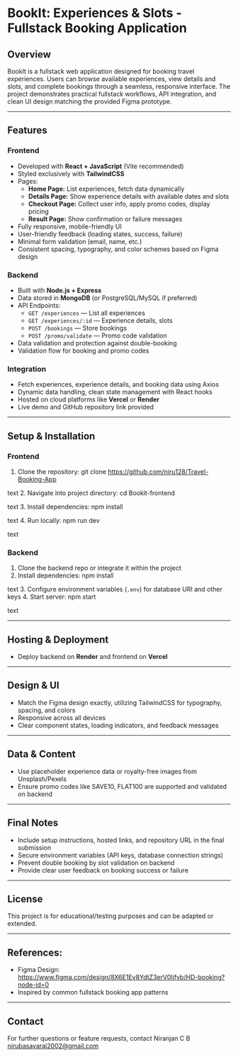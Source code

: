 # BookIt: Experiences & Slots - Fullstack Booking Application

## Overview
BookIt is a fullstack web application designed for booking travel experiences. Users can browse available experiences, view details and slots, and complete bookings through a seamless, responsive interface. The project demonstrates practical fullstack workflows, API integration, and clean UI design matching the provided Figma prototype.

---

## Features

### Frontend
- Developed with **React + JavaScript** (Vite recommended)
- Styled exclusively with **TailwindCSS**
- Pages:
  - **Home Page:** List experiences, fetch data dynamically
  - **Details Page:** Show experience details with available dates and slots
  - **Checkout Page:** Collect user info, apply promo codes, display pricing
  - **Result Page:** Show confirmation or failure messages
- Fully responsive, mobile-friendly UI
- User-friendly feedback (loading states, success, failure)
- Minimal form validation (email, name, etc.)
- Consistent spacing, typography, and color schemes based on Figma design

### Backend
- Built with **Node.js + Express**
- Data stored in **MongoDB** (or PostgreSQL/MySQL if preferred)
- API Endpoints:
  - `GET /experiences` — List all experiences
  - `GET /experiences/:id` — Experience details, slots
  - `POST /bookings` — Store bookings
  - `POST /promo/validate` — Promo code validation
- Data validation and protection against double-booking
- Validation flow for booking and promo codes

### Integration
- Fetch experiences, experience details, and booking data using Axios
- Dynamic data handling, clean state management with React hooks
- Hosted on cloud platforms like **Vercel** or **Render**
- Live demo and GitHub repository link provided

---

## Setup & Installation

### Frontend
1. Clone the repository:
git clone https://github.com/niru128/Travel-Booking-App

text
2. Navigate into project directory:
cd Bookit-frontend

text
3. Install dependencies:
npm install

text
4. Run locally:
npm run dev

text

### Backend
1. Clone the backend repo or integrate it within the project
2. Install dependencies:
npm install

text
3. Configure environment variables (`.env`) for database URI and other keys
4. Start server:
npm start

text

---

## Hosting & Deployment
- Deploy backend on **Render** and frontend on **Vercel**

---

## Design & UI
- Match the Figma design exactly, utilizing TailwindCSS for typography, spacing, and colors
- Responsive across all devices
- Clear component states, loading indicators, and feedback messages

---

## Data & Content
- Use placeholder experience data or royalty-free images from Unsplash/Pexels
- Ensure promo codes like SAVE10, FLAT100 are supported and validated on backend

---

## Final Notes
- Include setup instructions, hosted links, and repository URL in the final submission
- Secure environment variables (API keys, database connection strings)
- Prevent double booking by slot validation on backend
- Provide clear user feedback on booking success or failure

---

## License
This project is for educational/testing purposes and can be adapted or extended.

---

## References:
- Figma Design: https://www.figma.com/design/8X6E1Ev8YdtZ3erV0Iifvb/HD-booking?node-id=0
- Inspired by common fullstack booking app patterns

---

## Contact
For further questions or feature requests, contact
Niranjan C B
nirubasavaraj2002@gmail.com
